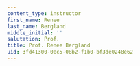 ```yaml
---
content_type: instructor
first_name: Renee
last_name: Bergland
middle_initial: ''
salutation: Prof.
title: Prof. Renee Bergland
uid: 3fd41300-0ec5-08b2-f1b0-bf3de0248e62
---
```

